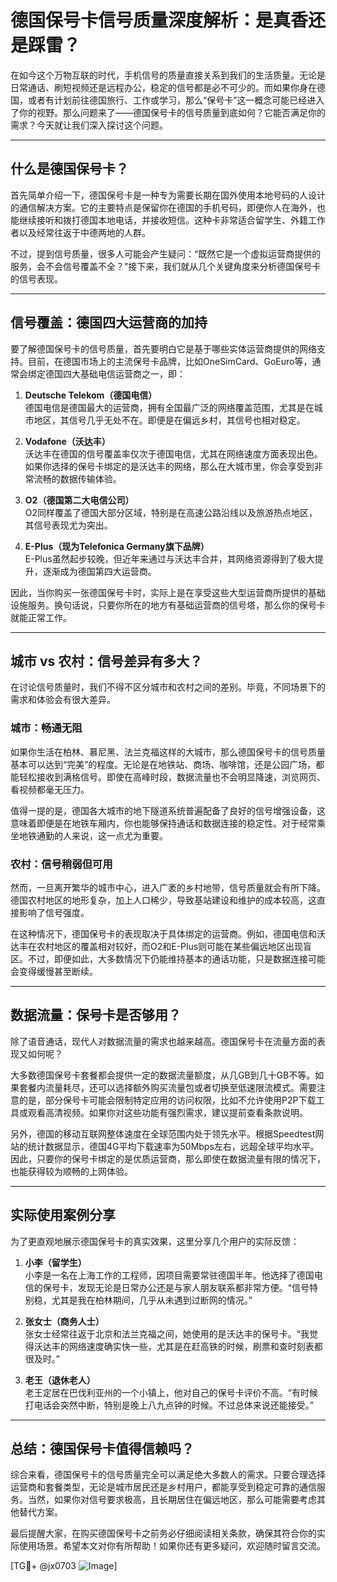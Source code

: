 # 德国保号卡信号质量深度解析：是真香还是踩雷？

在如今这个万物互联的时代，手机信号的质量直接关系到我们的生活质量。无论是日常通话、刷短视频还是远程办公，稳定的信号都是必不可少的。而如果你身在德国，或者有计划前往德国旅行、工作或学习，那么“保号卡”这一概念可能已经进入了你的视野。那么问题来了——德国保号卡的信号质量到底如何？它能否满足你的需求？今天就让我们深入探讨这个问题。

---

## 什么是德国保号卡？

首先简单介绍一下，德国保号卡是一种专为需要长期在国外使用本地号码的人设计的通信解决方案。它的主要特点是保留你在德国的手机号码，即便你人在海外，也能继续接听和拨打德国本地电话，并接收短信。这种卡非常适合留学生、外籍工作者以及经常往返于中德两地的人群。

不过，提到信号质量，很多人可能会产生疑问：“既然它是一个虚拟运营商提供的服务，会不会信号覆盖不全？”接下来，我们就从几个关键角度来分析德国保号卡的信号表现。

---

## 信号覆盖：德国四大运营商的加持

要了解德国保号卡的信号质量，首先要明白它是基于哪些实体运营商提供的网络支持。目前，在德国市场上的主流保号卡品牌，比如OneSimCard、GoEuro等，通常会绑定德国四大基础电信运营商之一，即：

1. **Deutsche Telekom（德国电信）**  
   德国电信是德国最大的运营商，拥有全国最广泛的网络覆盖范围，尤其是在城市地区，其信号几乎无处不在。即便是在偏远乡村，其信号也相对稳定。

2. **Vodafone（沃达丰）**  
   沃达丰在德国的信号覆盖率仅次于德国电信，尤其在网络速度方面表现出色。如果你选择的保号卡绑定的是沃达丰的网络，那么在大城市里，你会享受到非常流畅的数据传输体验。

3. **O2（德国第二大电信公司）**  
   O2同样覆盖了德国大部分区域，特别是在高速公路沿线以及旅游热点地区，其信号表现尤为突出。

4. **E-Plus（现为Telefonica Germany旗下品牌）**  
   E-Plus虽然起步较晚，但近年来通过与沃达丰合并，其网络资源得到了极大提升，逐渐成为德国第四大运营商。

因此，当你购买一张德国保号卡时，实际上是在享受这些大型运营商所提供的基础设施服务。换句话说，只要你所在的地方有基础运营商的信号塔，那么你的保号卡就能正常工作。

---

## 城市 vs 农村：信号差异有多大？

在讨论信号质量时，我们不得不区分城市和农村之间的差别。毕竟，不同场景下的需求和体验会有很大差异。

### 城市：畅通无阻
如果你生活在柏林、慕尼黑、法兰克福这样的大城市，那么德国保号卡的信号质量基本可以达到“完美”的程度。无论是在地铁站、商场、咖啡馆，还是公园广场，都能轻松接收到满格信号。即使在高峰时段，数据流量也不会明显降速，浏览网页、看视频都毫无压力。

值得一提的是，德国各大城市的地下隧道系统普遍配备了良好的信号增强设备，这意味着即便是在地铁车厢内，你也能够保持通话和数据连接的稳定性。对于经常乘坐地铁通勤的人来说，这一点尤为重要。

### 农村：信号稍弱但可用
然而，一旦离开繁华的城市中心，进入广袤的乡村地带，信号质量就会有所下降。德国农村地区的地形复杂，加上人口稀少，导致基站建设和维护的成本较高，这直接影响了信号强度。

在这种情况下，德国保号卡的表现取决于具体绑定的运营商。例如，德国电信和沃达丰在农村地区的覆盖相对较好，而O2和E-Plus则可能在某些偏远地区出现盲区。不过，即便如此，大多数情况下仍能维持基本的通话功能，只是数据连接可能会变得缓慢甚至断续。

---

## 数据流量：保号卡是否够用？

除了语音通话，现代人对数据流量的需求也越来越高。德国保号卡在流量方面的表现又如何呢？

大多数德国保号卡套餐都会提供一定的数据流量额度，从几GB到几十GB不等。如果套餐内流量耗尽，还可以选择额外购买流量包或者切换至低速限流模式。需要注意的是，部分保号卡可能会限制特定应用的访问权限，比如不允许使用P2P下载工具或观看高清视频。如果你对这些功能有强烈需求，建议提前查看条款说明。

另外，德国的移动互联网整体速度在全球范围内处于领先水平。根据Speedtest网站的统计数据显示，德国4G平均下载速率为50Mbps左右，远超全球平均水平。因此，只要你的保号卡绑定的是优质运营商，那么即使在数据流量有限的情况下，也能获得较为顺畅的上网体验。

---

## 实际使用案例分享

为了更直观地展示德国保号卡的真实效果，这里分享几个用户的实际反馈：

1. **小李（留学生）**  
   小李是一名在上海工作的工程师，因项目需要常驻德国半年。他选择了德国电信的保号卡，发现无论是日常办公还是与家人朋友联系都非常方便。“信号特别稳，尤其是我在柏林期间，几乎从未遇到过断网的情况。”

2. **张女士（商务人士）**  
   张女士经常往返于北京和法兰克福之间，她使用的是沃达丰的保号卡。“我觉得沃达丰的网络速度确实快一些，尤其是在赶高铁的时候，刷票和查时刻表都很及时。”

3. **老王（退休老人）**  
   老王定居在巴伐利亚州的一个小镇上，他对自己的保号卡评价不高。“有时候打电话会突然中断，特别是晚上八九点钟的时候。不过总体来说还能接受。”

---

## 总结：德国保号卡值得信赖吗？

综合来看，德国保号卡的信号质量完全可以满足绝大多数人的需求。只要合理选择运营商和套餐类型，无论是城市居民还是乡村用户，都能享受到稳定可靠的通信服务。当然，如果你对信号要求极高，且长期居住在偏远地区，那么可能需要考虑其他替代方案。

最后提醒大家，在购买德国保号卡之前务必仔细阅读相关条款，确保其符合你的实际使用场景。希望本文对你有所帮助！如果你还有更多疑问，欢迎随时留言交流。

[TG💪+ @jx0703 ![Image](https://github.com/user-attachments/assets/dbca1d08-cadb-493c-b0ec-ad6f7a83f270)]